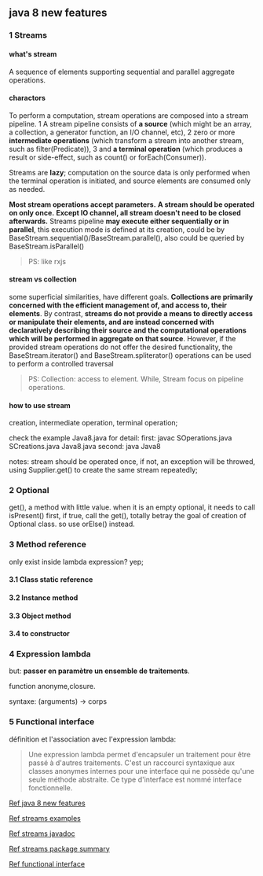 ## java 8 new features
### 1 Streams
#### what's stream
A sequence of elements supporting sequential and parallel aggregate operations.

#### charactors
To perform a computation, stream operations are composed into a stream pipeline.
1 A stream pipeline consists of **a source** (which might be an array, a collection, a generator function, an I/O channel, etc),
2 zero or more **intermediate operations** (which transform a stream into another stream, such as filter(Predicate)),
3 and **a terminal operation** (which produces a result or side-effect, such as count() or forEach(Consumer)).

Streams are **lazy**; computation on the source data is only performed when the terminal operation is initiated, and source elements are consumed only as needed.

**Most stream operations accept parameters.**
**A stream should be operated on only once.**
**Except IO channel, all stream doesn't need to be closed afterwards.**
Streams pipeline **may execute either sequentially or in parallel**, this execution mode is defined at its creation, could be by BaseStream.sequential()/BaseStream.parallel(), also could be queried by BaseStream.isParallel()

>PS: like rxjs

#### stream vs collection
some superficial similarities, have different goals. **Collections are primarily concerned with the efficient management of, and access to, their elements**. By contrast,
**streams do not provide a means to directly access or manipulate their elements, and are instead concerned with declaratively describing their source and the computational operations which will be performed in aggregate on that source**. However, if the provided stream operations do not offer the desired functionality, the BaseStream.iterator() and BaseStream.spliterator() operations can be used to perform a controlled traversal

> PS: Collection: access to element. While, Stream focus on pipeline operations.

#### how to use stream
creation,
intermediate operation,
terminal operation;

check the example Java8.java for detail: first: javac SOperations.java SCreations.java Java8.java
second: java Java8

notes: stream should be operated once, if not, an exception will be throwed, using Supplier.get() to create the same stream repeatedly;

### 2 Optional
get(), a method with little value. when it is an empty optional, it needs to call isPresent() first, if true, call the get(), totally betray the goal of creation of Optional class.
so use orElse() instead.

### 3 Method reference
only exist inside lambda expression? yep;
#### 3.1 Class static reference
#### 3.2 Instance method
#### 3.3 Object method
#### 3.4 to constructor

### 4 Expression lambda
but: **passer en paramètre un ensemble de traitements**.

function anonyme,closure.

syntaxe: (arguments) -> corps

### 5 Functional interface
définition et l'association avec l'expression lambda:
>Une expression lambda permet d'encapsuler un traitement pour être passé à d'autres traitements. C'est un raccourci syntaxique aux classes anonymes internes pour une interface qui ne possède qu'une seule méthode abstraite. Ce type d'interface est nommé interface fonctionnelle.



[Ref java 8 new features](https://www.baeldung.com/java-8-new-features)

[Ref streams examples](https://www.baeldung.com/java-8-streams-introduction)

[Ref streams javadoc](https://docs.oracle.com/javase/8/docs/api/java/util/stream/Stream.html)

[Ref streams package summary](https://docs.oracle.com/javase/8/docs/api/java/util/stream/package-summary.html#NonInterference)

[Ref functional interface](https://www.jmdoudoux.fr/java/dej/chap-lambdas.htm)
